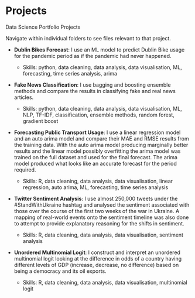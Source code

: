 # Projects

Data Science Portfolio Projects

Navigate within individual folders to see files relevant to that project.

* **Dublin Bikes Forecast**: I use an ML model to predict Dublin Bike usage for the pandemic period as if the pandemic had never happened.
  * Skills: python, data cleaning, data analysis, data visualisation, ML, forecasting, time series analysis, arima

* **Fake News Classification**: I use bagging and boosting ensemble methods and compare the results in classifying fake and real news articles.
  * Skills: python, data cleaning, data analysis, data visualisation, ML, NLP, TF-IDF, classification, ensemble methods, random forest, gradient boost

* **Forecasting Public Transport Usage**: I use a linear regression model and an auto arima model and compare their MAE and RMSE results from the training data. With the auto arima model producing marginally better results and the linear model possibly overfitting the arima model was trained on the full dataset and used for the final forecast. The arima model produced what looks like an accurate forecast for the period required.
  * Skills: R, data cleaning, data analysis, data visualisation, linear regression, auto arima, ML, forecasting, time series analysis
 
* **Twitter Sentiment Analysis**: I use almost 250,000 tweets under the #StandWithUkraine hashtag and analysed the sentiment associated with those over the course of the first two weeks of the war in Ukraine. A mapping of real-world events onto the sentiment timeline was also done to attempt to provide explanatory reasoning for the shifts in sentiment.
  * Skills: R, data cleaning, data analysis, data visualisation, sentiment analysis

* **Unordered Multinomial Logit**: I construct and interpret an unordered multinomial logit looking at the difference in odds of a country having different levels of GDP (increase, decrease, no difference) based on being a democracy and its oil exports.
  * Skills: R, data cleaning, data analysis, data visualisation, multinomial logit
